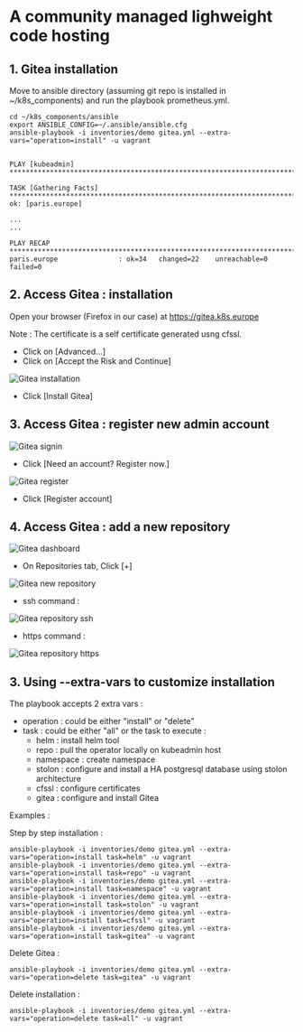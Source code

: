 # A community managed lighweight code hosting
## 1. Gitea installation
Move to ansible directory (assuming git repo is installed in ~/k8s_components) and run the playbook prometheus.yml.
```
cd ~/k8s_components/ansible
export ANSIBLE_CONFIG=~/.ansible/ansible.cfg
ansible-playbook -i inventories/demo gitea.yml --extra-vars="operation=install" -u vagrant
```
```

PLAY [kubeadmin] ********************************************************************************

TASK [Gathering Facts] **************************************************************************
ok: [paris.europe]

...
...

PLAY RECAP **************************************************************************************
paris.europe               : ok=34   changed=22    unreachable=0    failed=0   

```
## 2. Access Gitea : installation

Open your browser (Firefox in our case) at https://gitea.k8s.europe 

Note : The certificate is a self certificate generated usng cfssl. 

- Click on [Advanced...] 
- Click on [Accept the Risk and Continue]

![Gitea installation](images/gitea-installation.png)

- Click [Install Gitea]

## 3. Access Gitea : register new admin account

![Gitea signin](images/gitea-signin.png)

- Click [Need an account? Register now.]

![Gitea register](images/gitea-register.png)

- Click [Register account]

## 4. Access Gitea : add a new repository

![Gitea dashboard](images/gitea-dashboard.png)

- On Repositories tab, Click [+]

![Gitea new repository](images/gitea-new-repository.png)

- ssh command :

![Gitea repository ssh](images/gitea-repository-ssh.png)

- https command :

![Gitea repository https](images/gitea-repository-https.png)

## 3. Using --extra-vars to customize installation
The playbook accepts 2 extra vars :
- operation : could be either "install" or "delete"
- task : could be either "all" or the task to execute :
    - helm : install helm tool
    - repo : pull the operator locally on kubeadmin host
    - namespace : create namespace
    - stolon : configure and install a HA postgresql database using stolon architecture 
    - cfssl : configure certificates
    - gitea : configure and install Gitea

Examples :

Step by step installation :
```
ansible-playbook -i inventories/demo gitea.yml --extra-vars="operation=install task=helm" -u vagrant
ansible-playbook -i inventories/demo gitea.yml --extra-vars="operation=install task=repo" -u vagrant
ansible-playbook -i inventories/demo gitea.yml --extra-vars="operation=install task=namespace" -u vagrant
ansible-playbook -i inventories/demo gitea.yml --extra-vars="operation=install task=stolon" -u vagrant
ansible-playbook -i inventories/demo gitea.yml --extra-vars="operation=install task=cfssl" -u vagrant
ansible-playbook -i inventories/demo gitea.yml --extra-vars="operation=install task=gitea" -u vagrant
```
Delete Gitea :
```
ansible-playbook -i inventories/demo gitea.yml --extra-vars="operation=delete task=gitea" -u vagrant
```
Delete installation :
```
ansible-playbook -i inventories/demo gitea.yml --extra-vars="operation=delete task=all" -u vagrant
```
